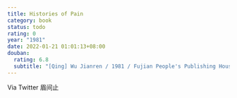```yaml
---
title: Histories of Pain
category: book
status: todo
rating: 0
year: "1981"
date: 2022-01-21 01:01:13+08:00
douban:
  rating: 6.8
  subtitle: "[Qing] Wu Jianren / 1981 / Fujian People's Publishing House"
---
```


Via Twitter 眉间止
